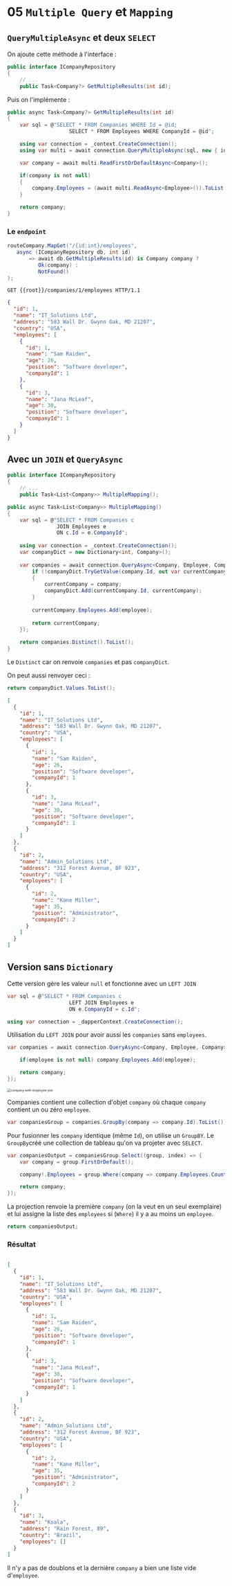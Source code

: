 # 05 `Multiple Query` et `Mapping`

## `QueryMultipleAsync` et deux `SELECT`

On ajoute cette méthode à l'interface :

```cs
public interface ICompanyRepository
{
    // ...
    public Task<Company?> GetMultipleResults(int id);
```

Puis on l'implémente :

```cs
public async Task<Company?> GetMultipleResults(int id)
{
    var sql = @"SELECT * FROM Companies WHERE Id = @id;
                    SELECT * FROM Employees WHERE CompanyId = @id";

    using var connection = _context.CreateConnection();
    using var multi = await connection.QueryMultipleAsync(sql, new { id });

    var company = await multi.ReadFirstOrDefaultAsync<Company>();

    if(company is not null)
    {
        company.Employees = (await multi.ReadAsync<Employee>()).ToList();
    }

    return company;
}
```



### Le `endpoint`

```cs
routeCompany.MapGet("/{id:int}/employees", 
   async (ICompanyRepository db, int id) 
       => await db.GetMultipleResults(id) is Company company ?
          Ok(company) : 
          NotFound()
);
```

```http
GET {{root}}/companies/1/employees HTTP/1.1
```

```json
{
  "id": 1,
  "name": "IT_Solutions Ltd",
  "address": "583 Wall Dr. Gwynn Oak, MD 21207",
  "country": "USA",
  "employees": [
    {
      "id": 1,
      "name": "Sam Raiden",
      "age": 26,
      "position": "Software developer",
      "companyId": 1
    },
    {
      "id": 3,
      "name": "Jana McLeaf",
      "age": 30,
      "position": "Software developer",
      "companyId": 1
    }
  ]
}
```



## Avec un `JOIN` et `QueryAsync`

```cs
public interface ICompanyRepository
{
    // ...
    public Task<List<Company>> MultipleMapping();
```

```cs
public async Task<List<Company>> MultipleMapping()
{
	var sql = @"SELECT * FROM Companies c 
				JOIN Employees e
				ON c.Id = e.CompanyId";
    
    using var connection = _context.CreateConnection();
    var companyDict = new Dictionary<int, Company>();
    
    var companies = await connection.QueryAsync<Company, Employee, Company>( sql, (company, employee) => {
        if (!companyDict.TryGetValue(company.Id, out var currentCompany))
        {
            currentCompany = company;
            companyDict.Add(currentCompany.Id, currentCompany);
        }
        
        currentCompany.Employees.Add(employee);
        
        return currentCompany;
    });
    
    return companies.Distinct().ToList();
}
```

Le `Distinct` car on renvoie `companies` et pas `companyDict`.

On peut aussi renvoyer ceci :

```cs
return companyDict.Values.ToList();
```

```json
[
  {
    "id": 1,
    "name": "IT_Solutions Ltd",
    "address": "583 Wall Dr. Gwynn Oak, MD 21207",
    "country": "USA",
    "employees": [
      {
        "id": 1,
        "name": "Sam Raiden",
        "age": 26,
        "position": "Software developer",
        "companyId": 1
      },
      {
        "id": 3,
        "name": "Jana McLeaf",
        "age": 30,
        "position": "Software developer",
        "companyId": 1
      }
    ]
  },
  {
    "id": 2,
    "name": "Admin_Solutions Ltd",
    "address": "312 Forest Avenue, BF 923",
    "country": "USA",
    "employees": [
      {
        "id": 2,
        "name": "Kane Miller",
        "age": 35,
        "position": "Administrator",
        "companyId": 2
      }
    ]
  }
]
```



## Version sans `Dictionary`

Cette version gère les valeur `null` et fonctionne avec un `LEFT JOIN`

```cs
var sql = @"SELECT * FROM Companies c
                    LEFT JOIN Employees e 
                    ON e.CompanyId = c.Id";

using var connection = _dapperContext.CreateConnection();
```
Utilisation du `LEFT JOIN` pour avoir aussi les `companies` sans `employees`.
```cs
var companies = await connection.QueryAsync<Company, Employee, Company>(sql, (company, employee) => {

    if(employee is not null) company.Employees.Add(employee);

    return company;
});
```

<img src="assets/company-with-employee-join.png" alt="company-with-employee-join" style="zoom:50%;" />

Companies contient une collection d'objet `company` où chaque `company` contient un ou zéro `employee`.

```cs
var companiesGroup = companies.GroupBy(company => company.Id).ToList();
```
Pour fusionner les `company` identique (même `Id`), on utilise un `GroupBY`.
Le `GroupBy`créé une collection de tableau qu'on va projeter avec `SELECT`.

```cs
var companiesOutput = companiesGroup.Select((group, index) => {
    var company = group.FirstOrDefault();

    company!.Employees = group.Where(company => company.Employees.Count > 0).Select(company => company.Employees.First()).ToList();

    return company;
});
```
La projection renvoie la première `company` (on la veut en un seul exemplaire) et lui assigne la liste des `employees` si (`Where`) il y a au moins un `employee`.
```cs
return companiesOutput;
```

### Résultat

```json

[
  {
    "id": 1,
    "name": "IT_Solutions Ltd",
    "address": "583 Wall Dr. Gwynn Oak, MD 21207",
    "country": "USA",
    "employees": [
      {
        "id": 1,
        "name": "Sam Raiden",
        "age": 26,
        "position": "Software developer",
        "companyId": 1
      },
      {
        "id": 3,
        "name": "Jana McLeaf",
        "age": 30,
        "position": "Software developer",
        "companyId": 1
      }
    ]
  },
  {
    "id": 2,
    "name": "Admin_Solutions Ltd",
    "address": "312 Forest Avenue, BF 923",
    "country": "USA",
    "employees": [
      {
        "id": 2,
        "name": "Kane Miller",
        "age": 35,
        "position": "Administrator",
        "companyId": 2
      }
    ]
  },
  {
    "id": 3,
    "name": "Koala",
    "address": "Rain Forest, 89",
    "country": "Brazil",
    "employees": []
  }
]
```

Il n'y a pas de doublons et la dernière `company` a bien une liste vide d'`employee`.
